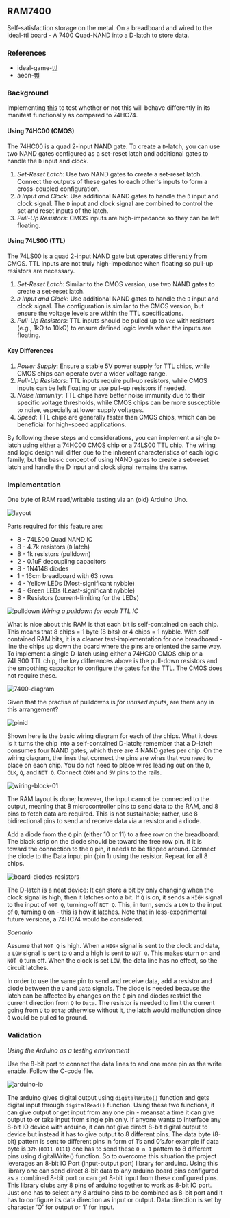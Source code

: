 ## RAM7400

Self-satisfaction storage on the metal. On a breadboard and wired to the ideal-ttl board - A 7400 Quad-NAND into a D-latch to store data.

### References

* ideal-game-[ttl](https://github.com/emotional-toys/ideal-game-ttl)
* aeon-[ttl](https://github.com/emotional-toys/aeon-ttl)

### Background

Implementing [this](https://www.instructables.com/DIY-RAM-for-Your-Micro/) to test whether or not this will behave differently in its manifest functionally as compared to 74HC74.

#### Using 74HC00 (CMOS)

The 74HC00 is a quad 2-input NAND gate. To create a `D`-latch, you can use two NAND gates configured as a set-reset latch and additional gates to handle the `D` input and clock.

1. _Set-Reset Latch_: Use two NAND gates to create a set-reset latch. Connect the outputs of these gates to each other's inputs to form a cross-coupled configuration.
2. _`D` Input and Clock_: Use additional NAND gates to handle the `D` input and clock signal. The `D` input and clock signal are combined to control the set and reset inputs of the latch.
3. _Pull-Up Resistors_: CMOS inputs are high-impedance so they can be left floating.

#### Using 74LS00 (TTL)

The 74LS00 is a quad 2-input NAND gate but operates differently from CMOS. TTL inputs are not truly high-impedance when floating so pull-up resistors are necessary.

1. _Set-Reset Latch_: Similar to the CMOS version, use two NAND gates to create a set-reset latch.
2. _`D` Input and Clock_: Use additional NAND gates to handle the `D` input and clock signal. The configuration is similar to the CMOS version, but ensure the voltage levels are within the TTL specifications.
3. _Pull-Up Resistors_: TTL inputs should be pulled up to `Vcc` with resistors (e.g., 1kΩ to 10kΩ) to ensure defined logic levels when the inputs are floating.

#### Key Differences

1. _Power Supply_: Ensure a stable 5V power supply for TTL chips, while CMOS chips can operate over a wider voltage range.
2. _Pull-Up Resistors_: TTL inputs require pull-up resistors, while CMOS inputs can be left floating or use pull-up resistors if needed.
3. _Noise Immunity_: TTL chips have better noise immunity due to their specific voltage thresholds, while CMOS chips can be more susceptible to noise, especially at lower supply voltages.
4. _Speed_: TTL chips are generally faster than CMOS chips, which can be beneficial for high-speed applications.

By following these steps and considerations, you can implement a single `D`-latch using either a 74HC00 CMOS chip or a 74LS00 TTL chip. The wiring and logic design will differ due to the inherent characteristics of each logic family, but the basic concept of using NAND gates to create a set-reset latch and handle the D input and clock signal remains the same.

### Implementation

One byte of RAM read/writable testing via an (old) Arduino Uno.

![layout](/images/finished-setup.jpg)

Parts required for this feature are:

* 8 - 74LS00 Quad NAND IC
* 8 - 4.7k resistors (`D` latch)
* 8 - 1k resistors (pulldown)
* 2 - 0.1uF decoupling capacitors
* 8 - 1N4148 diodes
* 1 - 16cm breadboard with 63 rows
* 4 - Yellow LEDs (Most-significant nybble)
* 4 - Green LEDs (Least-significant nybble)
* 8 - Resistors (current-limiting for the LEDs)

![pulldown](/images/pulldown.jpg) _Wiring a pulldown for each TTL IC_

What is nice about this RAM is that each bit is self-contained on each chip.  This means that 8 chips = 1 byte (8 bits) or 4 chips = 1 nybble. With self contained RAM bits, it is a cleaner test-implementation for one breadboard - line the chips up down the board where the pins are oriented the same way. To implement a single D-latch using either a 74HC00 CMOS chip or a 74LS00 TTL chip, the key differences above is the pull-down resistors and the smoothing capacitor to configure the gates for the TTL. The CMOS does not require these. 

![7400-diagram](/images/RAM7400.png)

Given that the practise of pulldowns is _for unused inputs_, are there any in this arrangement?

![pinid](/images/7400-pinid.jpg)

Shown here is the basic wiring diagram for each of the chips.  What it does is it turns the chip into a self-contained D-latch; remember that a D-latch consumes four NAND gates, which there are 4 NAND gates per chip. On the wiring diagram, the lines that connect the pins are wires that you need to place on each chip.  You do not need to place wires leading out on the `D`, `CLK`, `Q`, and `NOT Q`. Connect `COMM` and `5V` pins to the rails.

![wiring-block-01](/images/wiring-block-01.jpg)

The RAM layout is done; however, the input cannot be connected to the output, meaning that 8 microcontroller pins to send data to the RAM, and 8 pins to fetch data are required. This is not sustainable; rather, use 8 bidirectional pins to send and receive data via a resistor and a diode.

Add a diode from the `Q` pin (either 10 or 11) to a free row on the breadboard.  The black strip on the diode should be toward the free row pin.  If it is toward the connection to the `Q` pin, it needs to be flipped around.  Connect the diode to the Data input pin (pin 1) using the resistor. Repeat for all 8 chips.

![board-diodes-resistors](/images/board-diodes-resistors.jpg)

The D-latch is a neat device: It can store a bit by only changing when the clock signal is high, then it latches onto a bit. If `Q` is on, it sends a `HIGH` signal to the input of `NOT Q`, turning-off `NOT Q`. This, in turn, sends a `LOW` to the input of `Q`, turning `Q` on - this is how it latches. Note that in less-experimental future versions, a 74HC74 would be considered.

_Scenario_

Assume that `NOT Q` is high. When a `HIGH` signal is sent to the clock and data, a `LOW` signal is sent to `Q` and a high is sent to `NOT Q`. This makes `Q`turn on and `NOT Q` turn off. When the clock is set `LOW`, the data line has no effect, so the circuit latches.

In order to use the same pin to send and receive data, add a resistor and diode between the `Q` and `Data` signals. The diode is needed because the latch can be affected by changes on the `Q` pin and diodes restrict the current direction from `Q` to `Data`. The resistor is needed to limit the current going from `Q` to `Data`; otherwise without it, the latch would malfunction since `Q` would be pulled to ground.

### Validation

_Using the Arduino as a testing environment_

Use the 8-bit port to connect the data lines to and one more pin as the write enable. Follow the C-code file.

![arduino-io](/images/arduino-io.jpg)

The arduino gives digital output using `digitalWrite()` function and gets digital input through `digitalRead()` function. Using these two functions, it can give output or get input from any one pin - meansat a time it can give output to or take input from single pin only. If anyone wants to interface any 8-bit IO device with arduino, it can not give direct 8-bit digital output to device but instead it has to give output to 8 different pins. The data byte (8-bit) pattern is sent to different pins in form of 1’s and 0’s.for example if data byte is `37h` (`0011 0111`) one has to send these `0 n 1` pattern to 8 different pins using digitalWrite() function. So to overcome this situation the project leverages an 8-bit IO Port (input-output port) library for arduino. Using this library one can send direct 8-bit data to any arduino board pins configured as a combined 8-bit port or can get 8-bit input from these configured pins. This library clubs any 8 pins of arduino together to work as 8-bit IO port. Just one has to select any 8 arduino pins to be combined as 8-bit port and it has to configure its data direction as input or output. Data direction is set by character ‘O’ for output or ‘I’ for input.


